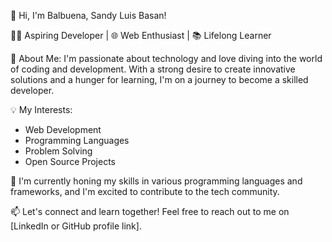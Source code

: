 👋 Hi, I'm Balbuena, Sandy Luis Basan!

👨‍💻 Aspiring Developer | 🌐 Web Enthusiast | 📚 Lifelong Learner

📌 About Me:
I'm passionate about technology and love diving into the world of coding and development. With a strong desire to create innovative solutions and a hunger for learning, I'm on a journey to become a skilled developer.

💡 My Interests:
- Web Development
- Programming Languages
- Problem Solving
- Open Source Projects

🌱 I'm currently honing my skills in various programming languages and frameworks, and I'm excited to contribute to the tech community.

📫 Let's connect and learn together! Feel free to reach out to me on [LinkedIn or GitHub profile link].
